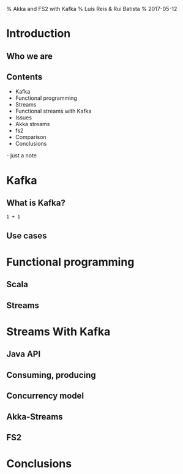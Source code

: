 % Akka and FS2 with Kafka
% Luís Reis & Rui Batista
% 2017-05-12


# Introduction 

## Who we are

## Contents

- Kafka
- Functional programming
- Streams
- Functional streams with Kafka
- Issues
- Akka streams
- fs2
- Comparison
- Conclusions

<div class="notes">
- just a note
</div>




# Kafka

## What is Kafka?

```tut
1 + 1

```
## Use cases



# Functional programming

## Scala

## Streams

# Streams With Kafka


## Java API

## Consuming, producing

## Concurrency model

## Akka-Streams

## FS2



# Conclusions

